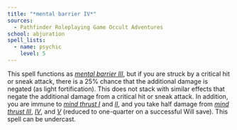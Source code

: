 ```yaml
---
title: "*mental barrier IV*"
sources:
  - Pathfinder Roleplaying Game Occult Adventures
school: abjuration
spell_lists:
  - name: psychic
    level: 5
---
```


This spell functions as [*mental barrier III*](/spells/mental-barrier-iii), but if you are struck by a critical hit or sneak attack, there is a 25% chance that the additional damage is negated (as light fortification). This does not stack with similar effects that negate the additional damage from a critical hit or sneak attack. In addition, you are immune to [*mind thrust I*](/spells/mind-thrust-i/) and [*II*](/spells/mind-thrust-ii/), and you take half damage from [*mind thrust III*](/spells/mind-thrust-iii/), [*IV*](/spells/mind-thrust-iv/), and [*V*](/spells/mind-thrust-v/) (reduced to one-quarter on a successful Will save). This spell can be undercast.
